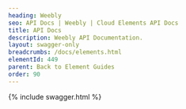 ```yaml
---
heading: Weebly
seo: API Docs | Weebly | Cloud Elements API Docs
title: API Docs
description: Weebly API Documentation.
layout: swagger-only
breadcrumbs: /docs/elements.html
elementId: 449
parent: Back to Element Guides
order: 90
---
```


{% include swagger.html %}
